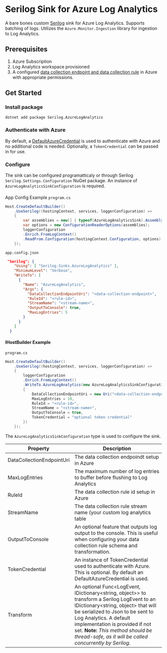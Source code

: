 # Serilog Sink for Azure Log Analytics 
A bare bones custom [Serilog](https://serilog.net/) sink for Azure Log Analytics. Supports batching of logs. Utilizes the `Azure.Monitor.Ingestion` library for ingestion to Log Analytics. 
## Prerequisites
1. Azure Subscription
2. Log Analytics workspace provisioned
3. A configured [data collection endpoint and data collection rule](https://learn.microsoft.com/en-us/azure/azure-monitor/logs/tutorial-logs-ingestion-portal) in Azure with appropriate permissions.
## Get Started

### Install package
```dotnetcli
dotnet add package Serilog.AzureLogAnalytics
```
### Authenticate with Azure
By default, a [DefaultAzureCredential](https://github.com/Azure/azure-sdk-for-net/blob/main/sdk/identity/Azure.Identity/README.md#defaultazurecredential) is used to authenticate with Azure and no additional code is needed. Optionally, a `TokenCredential` can be passed in for use.
### Configure
The sink can be configured programatticaly or through Serilog `Serilog.Settings.Configuration` NuGet package. An instance of `AzureLogAnalyticsSinkConfiguration` is required.

####
App Config Example
`program.cs`
```C# Snippet:AppConfig
Host.CreateDefaultBuilder()
    .UseSerilog((hostingContext, services, loggerConfiguration) =>
    {
        var assemblies = new[] { typeof(AzureLogAnalyticsSink).Assembly };
        var options = new ConfigurationReaderOptions(assemblies);
        loggerConfiguration
        .Enrich.FromLogContext()
        .ReadFrom.Configuration(hostingContext.Configuration, options);
    });

```
`app.config.json`
```JSON Snippet:AppConfig
 "Serilog": {
    "Using": [ "Serilog.Sinks.AzureLogAnalytics" ],
    "MinimumLevel": "Verbose",
    "WriteTo": [
      {
        "Name": "AzureLogAnalytics",
        "Args": {
          "DataCollectionEndpointUri": "<data-collection-endpoint>",
          "RuleId": "<rule-id>",
          "StreamName": "<stream-name>",
          "OutputToConsole": true,
          "MaxLogEntries": 5
        }
      }
    ]
  }
```
#### IHostBuilder Example
`program.cs`
```C# Snippet:HostBuilder
Host.CreateDefaultBuilder()
    .UseSerilog((hostingContext, services, loggerConfiguration) =>
    {
        loggerConfiguration
        .Enrich.FromLogContext()
        .WriteTo.AzureLogAnalytics(new AzureLogAnalyticsSinkConfiguration
        {
            DataCollectionEndpointUri = new Uri("<data-collection-endpoint>"),
            MaxLogEntries = 10,
            RuleId = "<rule-id>",
            StreamName = "<stream-name>",
            OutputToConsole = true,
            TokenCredential = "optional token credential"
        })
    });

```
The `AzureLogAnalyticsSinkConfiguration`  type is used to configure the sink. 

|Property | Description
|-|-
DataCollectionEndpointUri|The data collection endpoindt setup in Azure
MaxLogEntries|The maximum number of log entries to buffer before flushing to Log Analytics
RuleId|The data collection rule id setup in Azure
StreamName|The data collection rule stream name (your custom log analytics table
OutputToConsole|An optional feature that outputs log output to the console. This is useful when configuring your data collection rule schema and transformation.
TokenCredential|An instance of TokenCredential used to authenticate with Azure. This is optional. By default an DefaultAzureCredential is used.
Transform|An optional Func<LogEvent, IDictionary<string, object>> to transform a Serilog LogEvent to an IDictionary<string, object> that will be serialized to Json to be sent to Log Analytics. A default implementation is provided if not set. **Note:** *This method should be thread-safe, as it will be called concurrently by Serilog.*

